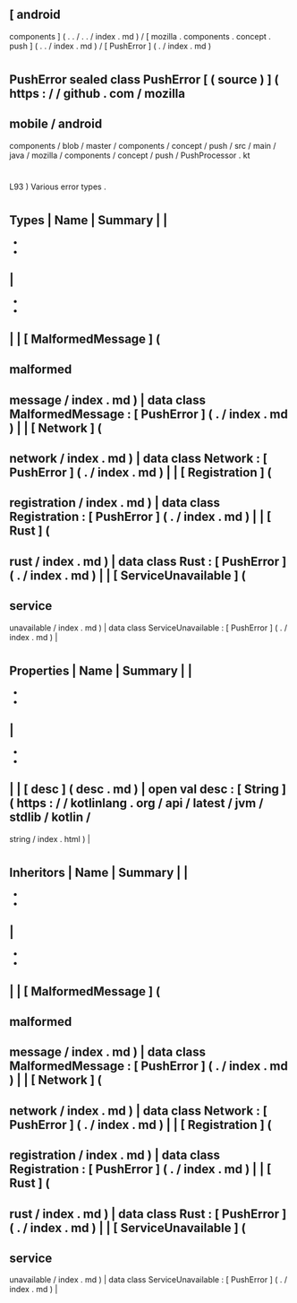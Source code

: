 [
android
-
components
]
(
.
.
/
.
.
/
index
.
md
)
/
[
mozilla
.
components
.
concept
.
push
]
(
.
.
/
index
.
md
)
/
[
PushError
]
(
.
/
index
.
md
)
#
PushError
sealed
class
PushError
[
(
source
)
]
(
https
:
/
/
github
.
com
/
mozilla
-
mobile
/
android
-
components
/
blob
/
master
/
components
/
concept
/
push
/
src
/
main
/
java
/
mozilla
/
components
/
concept
/
push
/
PushProcessor
.
kt
#
L93
)
Various
error
types
.
#
#
#
Types
|
Name
|
Summary
|
|
-
-
-
|
-
-
-
|
|
[
MalformedMessage
]
(
-
malformed
-
message
/
index
.
md
)
|
data
class
MalformedMessage
:
[
PushError
]
(
.
/
index
.
md
)
|
|
[
Network
]
(
-
network
/
index
.
md
)
|
data
class
Network
:
[
PushError
]
(
.
/
index
.
md
)
|
|
[
Registration
]
(
-
registration
/
index
.
md
)
|
data
class
Registration
:
[
PushError
]
(
.
/
index
.
md
)
|
|
[
Rust
]
(
-
rust
/
index
.
md
)
|
data
class
Rust
:
[
PushError
]
(
.
/
index
.
md
)
|
|
[
ServiceUnavailable
]
(
-
service
-
unavailable
/
index
.
md
)
|
data
class
ServiceUnavailable
:
[
PushError
]
(
.
/
index
.
md
)
|
#
#
#
Properties
|
Name
|
Summary
|
|
-
-
-
|
-
-
-
|
|
[
desc
]
(
desc
.
md
)
|
open
val
desc
:
[
String
]
(
https
:
/
/
kotlinlang
.
org
/
api
/
latest
/
jvm
/
stdlib
/
kotlin
/
-
string
/
index
.
html
)
|
#
#
#
Inheritors
|
Name
|
Summary
|
|
-
-
-
|
-
-
-
|
|
[
MalformedMessage
]
(
-
malformed
-
message
/
index
.
md
)
|
data
class
MalformedMessage
:
[
PushError
]
(
.
/
index
.
md
)
|
|
[
Network
]
(
-
network
/
index
.
md
)
|
data
class
Network
:
[
PushError
]
(
.
/
index
.
md
)
|
|
[
Registration
]
(
-
registration
/
index
.
md
)
|
data
class
Registration
:
[
PushError
]
(
.
/
index
.
md
)
|
|
[
Rust
]
(
-
rust
/
index
.
md
)
|
data
class
Rust
:
[
PushError
]
(
.
/
index
.
md
)
|
|
[
ServiceUnavailable
]
(
-
service
-
unavailable
/
index
.
md
)
|
data
class
ServiceUnavailable
:
[
PushError
]
(
.
/
index
.
md
)
|
